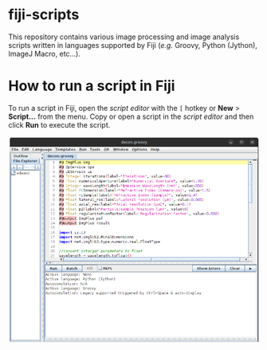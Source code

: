 # fiji-scripts

This repository contains various image processing and image analysis scripts written in languages supported by Fiji (_e.g._ Groovy, Python (Jython), ImageJ Macro, etc...).

# How to run a script in Fiji

To run a script in Fiji, open the _script editor_ with the `[` hotkey or **New** > **Script...** from the menu. Copy or open a script in the _script editor_ and then click **Run** to execute the script.

![script editor](doc/images/script_editor.png)